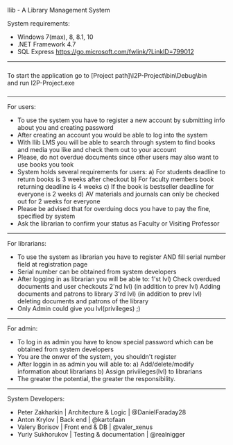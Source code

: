 Ilib - A Library Management System

System requirements:
 - Windows 7(max), 8, 8.1, 10
 - .NET Framework 4.7
 - SQL Express https://go.microsoft.com/fwlink/?LinkID=799012
 
************************************************
 
###                                     ###
To start the application go to
  [Project path]\I2P-Project\bin\Debug\bin\
    and run I2P-Project.exe
###                                     ###

************************************************

For users:
 - To use the system you have to register a new account by submitting info about you and creating password
 - After creating an account you would be able to log into the system
 - With Ilib LMS you will be able to search through system to find books and media you like and check them out to your account
 - Please, do not overdue documents since other users may also want to use books you took
 - System holds several requirements for users:
	a) For students deadline to return books is 3 weeks after checkout
	b) For faculty members book returning deadline is 4 weeks
	c) If the book is bestseller deadline for everyone is 2 weeks
	d) AV materials and journals can only be checked out for 2 weeks for everyone
 - Please be advised that for overduing docs you have to pay the fine, specified by system
 - Ask the librarian to confirm your status as Faculty or Visiting Professor
 
************************************************

For librarians:
 - To use the system as librarian you have to register AND fill serial number field at registration page
 - Serial number can be obtained from system developers
 - After logging in as librarian you will be able to:
	1'st lvl) Check overdued documents and user checkouts
	2'nd lvl) (in addition to prev lvl) Adding documents and patrons to library
	3'rd lvl) (in addition to prev lvl) deleting documents and patrons of the library
- Only Admin could give you lvl(privileges) ;)

************************************************

For admin:
 - To log in as admin you have to know special password which can be obtained from system developers
 - You are the onwer of the system, you shouldn't register
 - After loggin in as admin you will able to:
	a) Add/delete/modify information about librarians
	b) Assign priviileges(lvl) to librarians
 - The greater the potential, the greater the responsibility. 
 
************************************************

System Developers:
 - Peter Zakharkin  | Architecture & Logic    | @DanielFaraday28    
 - Anton Krylov     | Back end                | @kartofaan
 - Valery Borisov   | Front end & DB          | @valer_xenus
 - Yuriy Sukhorukov | Testing & documentation | @realnigger
